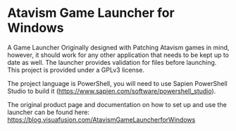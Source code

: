 # Atavism Game Launcher for Windows
 A Game Launcher Originally designed with Patching Atavism games in mind, however, it should work for any other application that needs to be kept up to date as well.  The launcher provides validation for files before launching.  This project is provided under a GPLv3 license.

The project language is PowerShell, you will need to use Sapien PowerShell Studio to build it (https://www.sapien.com/software/powershell_studio).

The original product page and documentation on how to set up and use the launcher can be found here: https://blog.visuafusion.com/AtavismGameLauncherforWindows
